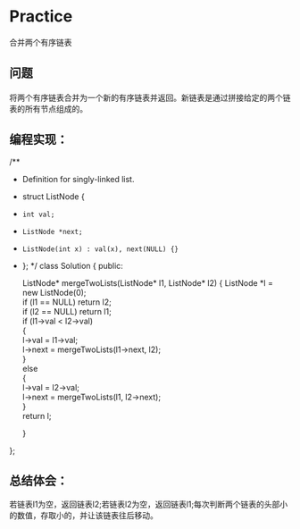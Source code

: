 # Practice
合并两个有序链表
## 问题
#### 
将两个有序链表合并为一个新的有序链表并返回。新链表是通过拼接给定的两个链表的所有节点组成的。
## 编程实现：
/**   
 
  * Definition for singly-linked list.
 * struct ListNode {
 *     int val;
 *     ListNode *next;
 *     ListNode(int x) : val(x), next(NULL) {}
 * };
 */
class Solution {
public:

    ListNode* mergeTwoLists(ListNode* l1, ListNode* l2) 
    {
        ListNode *l = new ListNode(0);  
        if (l1 == NULL) return l2;  
        if (l2 == NULL) return l1;  
        if (l1->val < l2->val)  
        {  
            l->val = l1->val;  
            l->next = mergeTwoLists(l1->next, l2);  
        }  
        else  
        {  
            l->val = l2->val;  
            l->next = mergeTwoLists(l1, l2->next);  
        }  
        return l;  
        
    }

};
## 总结体会：
若链表l1为空，返回链表l2;若链表l2为空，返回链表l1;每次判断两个链表的头部小的数值，存取小的，并让该链表往后移动。